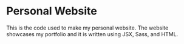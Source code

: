 # Personal Website

This is the code used to make my personal website. The website showcases my portfolio and it is written using JSX, Sass, and HTML.
